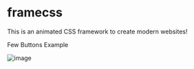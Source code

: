 # framecss
This is an animated CSS framework to create modern websites!

Few Buttons Example

![image](https://user-images.githubusercontent.com/85009933/136895770-4330df01-6960-494a-86e2-8440e10e84d6.png)
